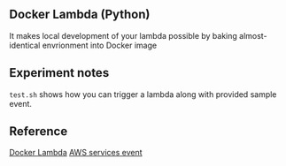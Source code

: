 ## Docker Lambda (Python)

It makes local development of your lambda possible by baking almost-identical envrionment into Docker image

## Experiment notes

`test.sh` shows how you can trigger a lambda along with provided sample event.

## Reference

[Docker Lambda](https://github.com/lambci/docker-lambda)
[AWS services event](https://docs.aws.amazon.com/lambda/latest/dg/lambda-services.html)
